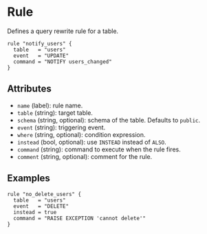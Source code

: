 # Rule

Defines a query rewrite rule for a table.

```hcl
rule "notify_users" {
  table   = "users"
  event   = "UPDATE"
  command = "NOTIFY users_changed"
}
```

## Attributes
- `name` (label): rule name.
- `table` (string): target table.
- `schema` (string, optional): schema of the table. Defaults to `public`.
- `event` (string): triggering event.
- `where` (string, optional): condition expression.
- `instead` (bool, optional): use `INSTEAD` instead of `ALSO`.
- `command` (string): command to execute when the rule fires.
- `comment` (string, optional): comment for the rule.

## Examples

```hcl
rule "no_delete_users" {
  table   = "users"
  event   = "DELETE"
  instead = true
  command = "RAISE EXCEPTION 'cannot delete'"
}
```
